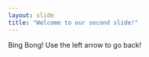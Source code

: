 ```yaml
---
layout: slide
title: "Welcome to our second slide!"
---
```

Bing Bong!
Use the left arrow to go back!
